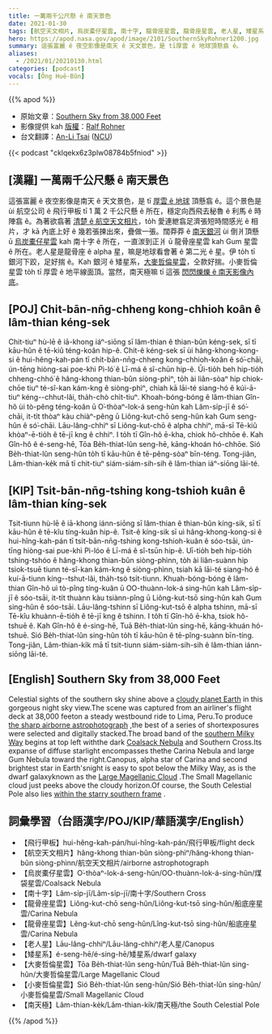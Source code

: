 ```yaml
---
title: 一萬兩千公尺懸 ê 南天景色
date: 2021-01-30
tags: [航空天文相片, 烏炭橐仔星雲, 南十字, 龍骨座星雲, 龍骨座星雲, 老人星, 矮星系, 大麥哲倫星雲, 小麥哲倫星雲, 南天極]
hero: https://apod.nasa.gov/apod/image/2101/SouthernSkyRohner1200.jpg
summary: 這張富麗 ê 夜空影像是南天 ê 天文景色，是 tī厚雲 ê 地球頂懸翕 ê。
aliases:
  - /2021/01/20210130.html
categories: [podcast]
vocals: [Ông Huē-Bûn]
---
```


{{% apod %}}

- 原始文章：[Southern Sky from 38,000 Feet](https://apod.nasa.gov/apod/ap210130.html)
- 影像提供 kah [版權](https://apod.nasa.gov/apod/lib/about_apod.html#srapply)：[Ralf Rohner](https://www.instagram.com/skypointer2000/)
- 台文翻譯：[An-Li Tsai](mailto:thianbun.taigi@gmail.com) ([NCU](https://www.astro.ncu.edu.tw))

{{< podcast "cklqekx6z3plw08784b5fniod" >}}

## [漢羅] 一萬兩千公尺懸 ê 南天景色

這張富麗 ê 夜空影像是南天 ê 天文景色，是 tī [厚雲 ê 地球](https://www.nasa.gov/image-feature/cloudy-earth) 頂懸翕 ê。這个景色是 ùi 航空公司 ê 飛行甲板 tī 1 萬 2 千公尺懸 ê 所在，穩定向西飛去秘魯 ê 利馬 ê 時陣翕 ê。為著欲翕著 [清楚 ê 航空天文相片](https://www.flickr.com/photos/skypointer2000/50869832177/)，to̍h 愛連紲翕足濟張短時間感光 ê 相片，才 kā 內底上好 ê 幾若張揀出來，疊做一張。闊莽莽 ê [南天銀河](https://apod.nasa.gov/apod/ap170821.html) ùi 倒爿頂懸 ū [烏炭橐仔星雲](https://oneminuteastronomer.com/2036/coalsack-nebula/) kah 南十字 ê 所在，一直湠到正爿 ū 龍骨座星雲 kah Gum 星雲 ê 所在。老人星是龍骨座 ê alpha 星，嘛是地球看會著 ê 第二光 ê 星。伊 to̍h tī 銀河下跤，足好揣 ê。Kah 銀河 ê 矮星系，[大麥哲倫星雲](https://en.wikipedia.org/wiki/Galaxies_in_fiction#Large_Magellanic_Cloud)，仝款好揣。小麥哲倫星雲 to̍h tī 厚雲 ê 地平線面頂。當然，南天極嘛 tī 這張 [閃閃爍爍 ê 南天影像內底](https://apod.tw/daily/20210101/)。

## [POJ] Chi̍t-bān-nn̄g-chheng kong-chhioh koân ê lâm-thian kéng-sek

Chit-tiuⁿ hù-lē ê iā-khong iáⁿ-siōng sī lâm-thian ê thian-bûn kéng-sek, sī tī kāu-hûn ê tē-kiû téng-koân hip-ê. Chit-ê kéng-sek sī ùi hâng-khong-kong-si ê hui-hêng-kah-pán tī chi̍t-bān-nn̄g-chheng kong-chhioh-koân ê só͘-chāi, ún-tēng hiòng-sai poe-khì Pì-ló͘ ê Lī-má ê sî-chūn hip-ê. Ūi-tio̍h beh hip-tio̍h chheng-chhó͘ ê hâng-khong thian-bûn siòng-phìⁿ, to̍h ài liân-sòaⁿ hip chiok-chōe tiuⁿ té-sî-kan kám-kng ê siòng-phìⁿ, chiah kā lāi-té siang-hó ê kúi-ā-tiuⁿ kéng--chhut-lâi, tha̍h-chò chi̍t-tiuⁿ. Khoah-bóng-bóng ê lâm-thian Gîn-hô ùi tò-pêng téng-koân ū O͘-thòaⁿ-lok-á seng-hûn kah Lâm-si̍p-jī ê só͘-chāi, it-ti̍t thòaⁿ kàu chiàⁿ-pêng ū Liông-kut-chō seng-hûn kah Gum seng-hûn ê só͘-chāi. Lāu-lâng-chhiⁿ sī Liông-kut-chō ê alpha chhiⁿ, mā-sī Tē-kiû khòaⁿ-ē-tio̍h ê tē-jī kng ê chhiⁿ. I to̍h tī Gîn-hô ē-kha, chiok hô-chhōe ê. Kah Gîn-hô ê é-seng-hē, Tōa Be̍h-thiat-lûn seng-hē, kāng-khoán hó-chhōe. Sió Be̍h-thiat-lûn seng-hûn to̍h tī kāu-hûn ê tē-pêng-sòaⁿ bīn-téng. Tong-jiân, Lâm-thian-ke̍k mā tī chit-tiuⁿ siám-siám-sih-sih ê lâm-thian iáⁿ-siōng lāi-té.

## [KIP] Tsi̍t-bān-nn̄g-tshing kong-tshioh kuân ê lâm-thian kíng-sek

Tsit-tiunn hù-lē ê iā-khong iánn-siōng sī lâm-thian ê thian-bûn kíng-sik, sī tī kāu-hûn ê tē-kîu tíng-kuân hip-ê. Tsit-ê kíng-sik sī uì hâng-khong-kong-si ê hui-hîng-kah-pán tī tsi̍t-bān-nn̄g-tshing kong-tshioh-kuân ê sóo-tsāi, ún-tīng hiòng-sai pue-khì Pì-lóo ê Lī-má ê sî-tsūn hip-ê. Uī-tio̍h beh hip-tio̍h tshing-tshóo ê hâng-khong thian-bûn siòng-phìnn, to̍h ài liân-suànn hip tsiok-tsuē tiunn té-sî-kan kám-kng ê siòng-phìnn, tsiah kā lāi-té siang-hó ê kuí-ā-tiunn kíng--tshut-lâi, tha̍h-tsò tsi̍t-tiunn. Khuah-bóng-bóng ê lâm-thian Gîn-hô uì tò-pîng tíng-kuân ū OO-thuànn-lok-á sing-hûn kah Lâm-si̍p-jī ê sóo-tsāi, it-ti̍t thuànn kàu tsiànn-pîng ū Liông-kut-tsō sing-hûn kah Gum sing-hûn ê sóo-tsāi. Lāu-lâng-tshinn sī Liông-kut-tsō ê alpha tshinn, mā-sī Tē-kîu khuànn-ē-tio̍h ê tē-jī kng ê tshinn. I to̍h tī Gîn-hô ē-kha, tsiok hô-tshuē ê. Kah Gîn-hô ê é-sing-hē, Tuā Be̍h-thiat-lûn sing-hē, kāng-khuán hó-tshuē. Sió Be̍h-thiat-lûn sing-hûn to̍h tī kāu-hûn ê tē-pîng-suànn bīn-tíng. Tong-jiân, Lâm-thian-ki̍k mā tī tsit-tiunn siám-siám-sih-sih ê lâm-thian iánn-siōng lāi-té.

## [English] Southern Sky from 38,000 Feet 

Celestial sights of the southern sky shine above a [cloudy planet Earth](https://www.nasa.gov/image-feature/cloudy-earth) in this gorgeous night sky view.The scene was captured from an airliner's flight deck at 38,000 feeton a steady westbound ride to Lima, Peru.To produce [the sharp airborne astrophotograph](https://www.flickr.com/photos/skypointer2000/50869832177/) ,the best of a series of shortexposures were selected and digitally stacked.The broad band of the [southern Milky Way](https://apod.nasa.gov/apod/ap170821.html) begins at top left withthe dark [Coalsack Nebula](https://oneminuteastronomer.com/2036/coalsack-nebula/) and Southern Cross.Its expanse of diffuse starlight encompasses thethe Carina Nebula and large Gum Nebula toward the right.Canopus, alpha star of Carina and second brightest star in Earth'snight is easy to spot below the Milky Way, as is the dwarf galaxyknown as the [Large Magellanic Cloud](https://en.wikipedia.org/wiki/Galaxies_in_fiction#Large_Magellanic_Cloud) .The Small Magellanic cloud just peeks above the cloudy horizon.Of course, the South Celestial Pole also lies [within the starry southern frame](https://apod.nasa.gov/apod/ap210101.html) .

## 詞彙學習（台語漢字/POJ/KIP/華語漢字/English）

- 【飛行甲板】hui-hêng-kah-pán/hui-hîng-kah-pán/飛行甲板/flight deck
- 【航空天文相片】hâng-khong thian-bûn siòng-phìⁿ/hâng-khong thian-bûn siòng-phìnn/航空天文相片/airborne astrophotograph
- 【烏炭橐仔星雲】O͘-thòaⁿ-lok-á-seng-hûn/OO-thuànn-lok-á-sing-hûn/煤袋星雲/Coalsack Nebula
- 【南十字】Lâm-si̍p-jī/Lâm-si̍p-jī/南十字/Southern Cross
- 【龍骨座星雲】Liông-kut-chō seng-hûn/Liông-kut-tsō sing-hûn/船底座星雲/Carina Nebula
- 【龍骨座星雲】Lêng-kut-chō seng-hûn/Lîng-kut-tsō sing-hûn/船底座星雲/Carina Nebula
- 【老人星】Lāu-lâng-chhiⁿ/Lāu-lâng-chhiⁿ/老人星/Canopus
- 【矮星系】é-seng-hē/é-sing-hē/矮星系/dwarf galaxy
- 【大麥哲倫星雲】Tōa Be̍h-thiat-lûn seng-hûn/Tuā Be̍h-thiat-lûn sing-hûn/大麥哲倫星雲/Large Magellanic Cloud
- 【小麥哲倫星雲】Sió Be̍h-thiat-lûn seng-hûn/Sió Be̍h-thiat-lûn sing-hûn/小麥哲倫星雲/Small Magellanic Cloud
- 【南天極】Lâm-thian-ke̍k/Lâm-thian-ki̍k/南天極/the South Celestial Pole

{{% /apod %}}
